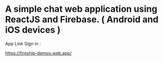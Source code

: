 # A simple chat web application using ReactJS and Firebase. ( Android and iOS devices ) 

App Link Sign in : 

https://fireship-demos.web.app/
